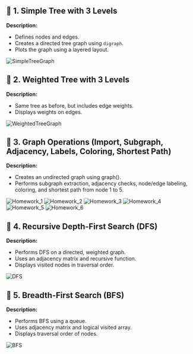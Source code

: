 ## 🔹 1. Simple Tree with 3 Levels

**Description:**
- Defines nodes and edges.
- Creates a directed tree graph using `digraph`.
- Plots the graph using a layered layout.

![SimpleTreeGraph](https://github.com/user-attachments/assets/0c29006e-ab68-4174-8f48-c3a63255b286)

## 🔹 2. Weighted Tree with 3 Levels

**Description:**
- Same tree as before, but includes edge weights.
- Displays weights on edges.

![WeightedTreeGraph](https://github.com/user-attachments/assets/200fee13-6569-4889-826d-15cbe31c9c01)

## 🔹 3. Graph Operations (Import, Subgraph, Adjacency, Labels, Coloring, Shortest Path)

**Description:**
- Creates an undirected graph using graph().
- Performs subgraph extraction, adjacency checks, node/edge labeling, coloring, and shortest path from node 1 to 5.

![Homework_1](https://github.com/user-attachments/assets/7c2b78e3-b880-4c3f-b6d5-5abd398f1bc4)
![Homework_2](https://github.com/user-attachments/assets/5bbb4cb4-d639-4095-b009-18eb8a33e703)
![Homework_3](https://github.com/user-attachments/assets/e4ebcfd7-0da0-449f-96c8-5b43edf20614)
![Homework_4](https://github.com/user-attachments/assets/64da2645-0390-4246-a5e5-19725119c7df)
![Homework_5](https://github.com/user-attachments/assets/b651fb0f-c950-4054-bfbe-fcba3af2d69c)
![Homework_6](https://github.com/user-attachments/assets/d5253581-d6d0-48c3-88b9-49745d3ed24f)

## 🔹 4. Recursive Depth-First Search (DFS)

**Description:**
- Performs DFS on a directed, weighted graph.
- Uses an adjacency matrix and recursive function.
- Displays visited nodes in traversal order.

![DFS](https://github.com/user-attachments/assets/b186c968-6bcd-4cc1-aab6-659de73ebd44)

## 🔹 5. Breadth-First Search (BFS)

**Description:**
- Performs BFS using a queue.
- Uses adjacency matrix and logical visited array.
- Displays traversal order of nodes.

![BFS](https://github.com/user-attachments/assets/8b66dd60-c465-418a-8b07-52cc21f8402c)

